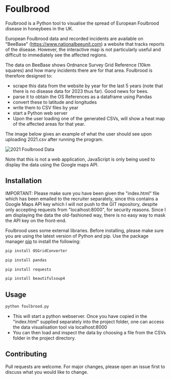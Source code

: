# Foulbrood

Foulbrood is a Python tool to visualise the spread of European Foulbrood disease in honeybees in the UK.

European Foulbrood data and recorded incidents are available on "BeeBase" (https://www.nationalbeeunit.com) a website that tracks reports of the disease. However, the interactive map is
not particularly useful and difficult to immediately see the affected regions. 

The data on BeeBase shows Ordnance Survey Grid Reference (10km squares) and how many incidents there are for that area.
Foulbrood is therefore designed to:
- scrape this data from the website by year for the last 5 years (note that there is no disease data for 2023 thus far). Good news for bees.
- parse it to obtain the OS References as a dataframe using Pandas
- convert these to latitude and longitudes
- write them to CSV files by year
- start a Python web server
- Upon the user loading one of the generated CSVs, will show a heat map of the affected areas for that year.

The image below gives an example of what the user should see upon uploading 2021.csv after running the program.

![2021 Foulbrood Data](https://i.imgur.com/94KP36A.jpg)

Note that this is not a web application, JavaScript is only being used to display the data using the Google maps API.
 

## Installation

IMPORTANT: Please make sure you have been given the "index.html" file which has been emailed to the recruiter separately, since this contains a Google Maps
API key which I will not push to the GIT repository, despite only accepting requests from "localhost:8000", for security reasons.
Since I am displaying the data the old-fashioned way, there is no easy way to mask the API key on the front-end.


Foulbrood uses some external libraries. Before installing, please make sure you are using the latest version of Python and pip.
Use the package manager [pip](https://pip.pypa.io/en/stable/) to install the following:

```bash
pip install OSGridConverter

pip install pandas

pip install requests

pip install beautifulsoup4
```


## Usage

```python
python foulbrood.py
```

- This will start a python webserver. Once you have copied in the "index.html" supplied separately into the project folder, one can access the data visualisation tool via  localhost:8000
- You can then load and inspect the data by choosing a file from the CSVs folder in the project directory.

## Contributing

Pull requests are welcome. For major changes, please open an issue first
to discuss what you would like to change.
